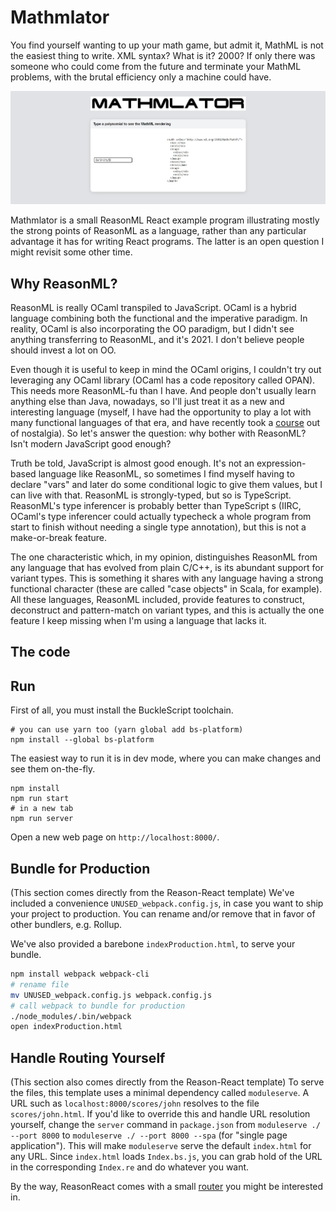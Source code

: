 # Mathmlator
You find yourself wanting to up your math game, but admit it, MathML is not the easiest 
thing to write. XML syntax? What is it? 2000? If only there was someone who could come
from the future and terminate your MathML problems, with the brutal efficiency only a
machine could have.

![MathMLator][screenshot]

Mathmlator is a small ReasonML React example program illustrating mostly the strong points
of ReasonML as a language, rather than any particular advantage it has for writing React
programs. The latter is an open question I might revisit some other time.

## Why ReasonML?
ReasonML is really OCaml transpiled to JavaScript. OCaml is a hybrid language combining 
both the functional and the imperative paradigm. In reality, OCaml is also incorporating
the OO paradigm, but I didn't see anything transferring to ReasonML, and it's 2021. I don't
believe people should invest a lot on OO.

Even though it is useful to keep in mind the OCaml origins, I couldn't try out 
leveraging any OCaml library (OCaml has a code repository called OPAN).
This needs more ReasonML-fu than I have. And people don't 
usually learn anything else than Java, nowadays, so I'll just treat it as a new and 
interesting language (myself, I have had the opportunity to play a lot with many
functional languages of that era, and have recently took a [course][ocaml course] 
out of nostalgia). So let's answer the question: why bother with ReasonML? Isn't modern
JavaScript good enough?

Truth be told, JavaScript is almost good enough. It's not an expression-based language like
ReasonML, so sometimes I find myself having to declare "vars" and later do some
conditional logic to give them values, but I can live with that. ReasonML is strongly-typed,
but so is TypeScript. ReasonML's type inferencer is probably better than TypeScript
s (IIRC, OCaml's type inferencer could actually typecheck a whole program from start to
finish without needing a single type annotation), but this is not a make-or-break feature.

The one characteristic which, in my opinion, distinguishes ReasonML from any language 
that has evolved from plain C/C++, is its abundant support for variant types. This is 
something it shares with any language having a strong functional character (these are 
called "case objects" in Scala, for example). All these languages, ReasonML included,
provide features to construct, deconstruct and pattern-match on variant types, and
this is actually the one feature I keep missing when I'm using a language that
lacks it.

## The code



## Run

First of all, you must install the BuckleScript toolchain.

```shell
# you can use yarn too (yarn global add bs-platform)
npm install --global bs-platform
```

The easiest way to run it is in dev mode, where you can make changes and see them on-the-fly.
```shell
npm install
npm run start
# in a new tab
npm run server
```

Open a new web page on `http://localhost:8000/`.

## Bundle for Production
(This section comes directly from the Reason-React template)
We've included a convenience `UNUSED_webpack.config.js`, in case you want to ship your project to production. You can rename and/or remove that in favor of other bundlers, e.g. Rollup.

We've also provided a barebone `indexProduction.html`, to serve your bundle.

```sh
npm install webpack webpack-cli
# rename file
mv UNUSED_webpack.config.js webpack.config.js
# call webpack to bundle for production
./node_modules/.bin/webpack
open indexProduction.html
```

## Handle Routing Yourself
(This section also comes directly from the Reason-React template)
To serve the files, this template uses a minimal dependency called `moduleserve`. A URL such as `localhost:8000/scores/john` resolves to the file `scores/john.html`. If you'd like to override this and handle URL resolution yourself, change the `server` command in `package.json` from `moduleserve ./ --port 8000` to `moduleserve ./ --port 8000 --spa` (for "single page application"). This will make `moduleserve` serve the default `index.html` for any URL. Since `index.html` loads `Index.bs.js`, you can grab hold of the URL in the corresponding `Index.re` and do whatever you want.

By the way, ReasonReact comes with a small [router](https://reasonml.github.io/reason-react/docs/en/router) you might be interested in.

[screenshot]: ./screenshot.jpg
[ocaml course]: https://www.fun-mooc.fr/courses/course-v1:parisdiderot+56002+session04/about
